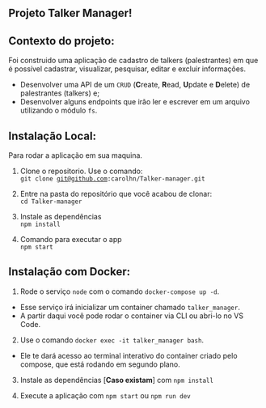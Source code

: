 ## Projeto Talker Manager!

## Contexto do projeto:
  Foi construido uma aplicação de cadastro de talkers (palestrantes) em que é possível cadastrar, visualizar, pesquisar, editar e excluir informações.
- Desenvolver uma API de um `CRUD` (**C**reate, **R**ead, **U**pdate e **D**elete) de palestrantes (talkers) e;
- Desenvolver alguns endpoints que irão ler e escrever em um arquivo utilizando o módulo `fs`.

## Instalação Local:
Para rodar a aplicação em sua maquina.

1. Clone o repositorio. Use o comando:</br>
  <code>git clone git@github.com:carolhn/Talker-manager.git</code></br>
  
2. Entre na pasta do repositório que você acabou de clonar:</br>
<code>cd Talker-manager</code>

3. Instale as dependências</br>
<code>npm install</code>

4. Comando para executar o app</br>
<code>npm start</code>

## Instalação com Docker:
 
1. Rode o serviço `node` com o comando `docker-compose up -d`.
  - Esse serviço irá inicializar um container chamado `talker_manager`.
  - A partir daqui você pode rodar o container via CLI ou abri-lo no VS Code.

2. Use o comando `docker exec -it talker_manager bash`.
  - Ele te dará acesso ao terminal interativo do container criado pelo compose, que está rodando em segundo plano.

3. Instale as dependências [**Caso existam**] com `npm install`

4. Execute a aplicação com `npm start` ou `npm run dev`

  
